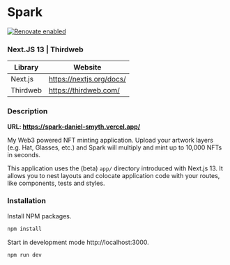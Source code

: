 # Spark

[![Renovate enabled](https://img.shields.io/badge/renovate-enabled-brightgreen.svg)](https://renovatebot.com/)

### Next.JS 13 | Thirdweb

| Library  | Website                  |
| -------- | ------------------------ |
| Next.js  | https://nextjs.org/docs/ |
| Thirdweb | https://thirdweb.com/    |

### Description

**URL: https://spark-daniel-smyth.vercel.app/**

My Web3 powered NFT minting application. Upload your artwork layers (e.g. Hat, Glasses, etc.) and Spark will multiply and mint up to 10,000 NFTs in seconds.

This application uses the (beta) `app/` directory introduced with Next.js 13. It allows you to nest layouts and colocate application code with your routes, like components, tests and styles.

### Installation

Install NPM packages.

```sh
npm install
```

Start in development mode http://localhost:3000.

```sh
npm run dev
```

[//]: # "These are reference links used in the body of this note and get stripped out when the markdown processor does its job. There is no need to format nicely because it shouldn't be seen."
[node]: https://nodejs.org/en/download/
[fastapi-mongodb]: https://github.com/daniel-smyth/fastapi-mongodb
